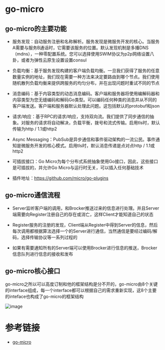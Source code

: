 # go-micro

## go-micro的主要功能
* 服务发现：自动服务注册和名称解析。服务发现是微服务开发的核心。当服务A需要与服务B通话时，它需要该服务的位置。默认发现机制是多播DNS（mdns），一种零配置系统。您可以选择使用SWIM协议为p2p网络设置八卦，或者为弹性云原生设置设置consul

* 负载均衡：基于服务发现构建的客户端负载均衡。一旦我们获得了服务的任意数量实例的地址，我们现在需要一种方法来决定要路由到哪个节点。我们使用随机散列负载均衡来提供跨服务的均匀分布，并在出现问题时重试不同的节点

* 消息编码：基于内容类型的动态消息编码。客户端和服务器将使用编解码器和内容类型为您无缝编码和解码Go类型。可以编码任何种类的消息并从不同的客户端发送。客户端和服务器默认处理此问题。这包括默认的protobuf和json

* 请求/响应：基于RPC的请求/响应，支持双向流。我们提供了同步通信的抽象。对服务的请求将自动解决，负载平衡，拨号和流式传输。启用tls时，默认传输为http / 1.1或http2

* Async Messaging：PubSub是异步通信和事件驱动架构的一流公民。事件通知是微服务开发的核心模式。启用tls时，默认消息传递是点对点http / 1.1或http2

* 可插拔接口：Go Micro为每个分布式系统抽象使用Go接口，因此，这些接口是可插拔的，并允许Go Micro与运行时无关，可以插入任何基础技术

* 插件地址：https://github.com/micro/go-plugins

## go-micro通信流程

* Server监听客户端的调用，和Brocker推送过来的信息进行处理。并且Server端需要向Register注册自己的存在或消亡，这样Client才能知道自己的状态

* Register服务的注册的发现，Client端从Register中得到Server的信息，然后每次调用都根据算法选择一个的Server进行通信，当然通信是要经过编码/解码，选择传输协议等一系列过程的

* 如果有需要通知所有的Server端可以使用Brocker进行信息的推送，Brocker 信息队列进行信息的接收和发布

## go-micro核心接口

go-micro之所以可以高度订制和他的框架结构是分不开的，go-micro由8个关键的interface组成，每一个interface都可以根据自己的需求重新实现，这8个主要的inteface也构成了go-micro的框架结构

![image](https://github.com/user-attachments/assets/c25c2e18-b120-47d8-9ab4-bcd732932919)

# 参考链接

- [go-micro](https://www.topgoer.com/%E5%BE%AE%E6%9C%8D%E5%8A%A1/GoMicro%E5%85%A5%E9%97%A8.html)
